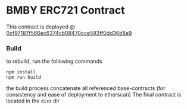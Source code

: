 # BMBY ERC721 Contract

This contract is deployed @ [0xf97187f566ec6374cb08470cce593ff0dd36d8a9](https://etherscan.io/address/0xf97187f566ec6374cb08470cce593ff0dd36d8a9)

### Build
to rebuild, run the following commands

```
npm install
npm run build
```

the build process concatenate all referenced base-contracts (for consistency and ease of deployment to etherscan)
The final contract is located in the `dist` dir